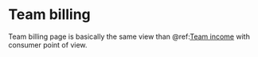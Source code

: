 # Team billing

Team billing page is basically the same view than @ref:[Team income](../producerusage/4-income.md) with consumer point of view.
